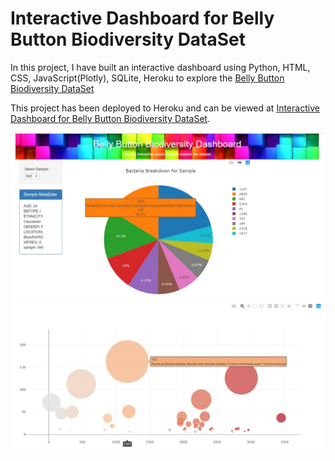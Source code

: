 # Interactive Dashboard for Belly Button Biodiversity DataSet 
In this project, I have built an interactive dashboard using Python, HTML, CSS, JavaScript(Plotly), SQLite, Heroku to explore the [Belly Button Biodiversity DataSet](http://robdunnlab.com/projects/belly-button-biodiversity/ "Belly Button Biodiversity DataSet") 

This project has been deployed to Heroku and can be viewed at [Interactive Dashboard for Belly Button Biodiversity DataSet](http://bellybuttondiversity-ag.herokuapp.com/ "Interactive Dashboard for Belly Button Biodiversity DataSet"). 

<img src="01.JPG">
<img src="02.JPG">